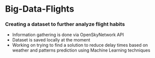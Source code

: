 # Big-Data-Flights
### Creating a dataset to further analyze flight habits
- Information gathering is done via OpenSkyNetwork API
- Dataset is saved locally at the moment
- Working on trying to find a solution to reduce delay times based on weather and patterns prediction using Machine Learning techniques
